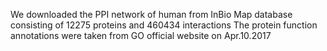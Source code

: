 We downloaded the PPI network of human from InBio Map database consisting of 12275 proteins and 460434 interactions
The protein function annotations were taken from GO official website on Apr.10.2017 
